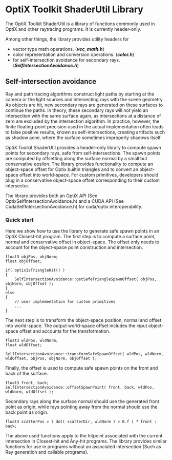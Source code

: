 # OptiX Toolkit ShaderUtil Library

The OptiX Toolkit ShaderUtil is a library of functions commonly used in OptiX
and other raytracing programs.  It is currently header-only.

Among other things, the library provides utility headers for 
* vector type math operations. (___vec_math.h___)
* color representation and conversion operations. (___color.h___)
* for self-intersection avoidance for secondary rays. (___SelfIntersectionAvoidance.h___)

## Self-intersection avoidance

Ray and path tracing algorithms construct light paths by starting at the camera
or the light sources and intersecting rays with the scene geometry. As objects are
hit, new secondary rays are generated on these surfaces to continue the paths. In
theory, these secondary rays will not yield an intersection with the same surface
again, as intersections at a distance of zero are excluded by the intersection
algorithm. In practice, however, the finite floating-point precision used in the
actual implementation often leads to false positive results, known as
self-intersections, creating artifacts such as shadow acne, where the surface
sometimes improperly shadows itself.

OptiX Toolkit ShaderUtil provides a header-only library to compute spawn points for secondary
rays, safe from self-intersections. The spawn points are computed by offsetting along the surface
normal by a small but conservative epsilon. The library provides functionality to compute an object-space 
offset for Optix builtin triangles and to convert an object-space offset into world-space.
For custom primitives, developers should plug in a conservative object-space offset corresponding to their custom intersector.

The library provides both an OptiX API (See OptixSelfIntersectionAvoidance.h) and a CUDA API (See CudaSelfIntersectionAvoidance.h)
for cuda/optix interoperability.

### Quick start

Here we show how to use the library to generate safe spawn points in an OptiX Closest-hit program.
The first step is to compute a surface point, normal and conservative offset in object-space.
The offset only needs to account for the object-space point construction and intersection.

```
float3 objPos, objNorm;
float objOffset;

if( optixIsTriangleHit() )
{
    SelfIntersectionAvoidance::getSafeTriangleSpawnOffset( objPos, objNorm, objOffset );
}
else
{
    // user implementation for custom primitives
    ...
}
```

The next step is to transform the object-space position, normal and offset into world-space.
The output world-space offset includes the input object-space offset and accounts for the transformation.

```
float3 wldPos, wldNorm;
float wldOffset;

SelfIntersectionAvoidance::transformSafeSpawnOffset( wldPos, wldNorm, wldOffset, objPos, objNorm, objOffset );
```

Finally, the offset is used to compute safe spawn points on the front and back of the surface.

```
float3 front, back;
SelfIntersectionAvoidance::offsetSpawnPoint( front, back, wldPos, wldNorm, wldOffset );
```

Secondary rays along the surface normal should use the generated front point as origin,
while rays pointing away from the normal should use the back point as origin.

```
float3 scatterPos = ( dot( scatterDir, wldNorm ) > 0.f ) ? front : back;
```

The above used functions apply to the hitpoint associated with the current intersection in Closest-hit and Any-hit programs.
The library provides similar functions for use in programs without an associated intersection (Such as Ray generation and callable programs).
